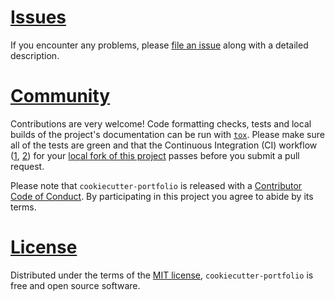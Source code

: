 # [Issues](#issues)

If you encounter any problems, please [file an issue](https://github.com/elsdes3/cookiecutter-portfolio/issues) along with a detailed description.

# [Community](#community)

Contributions are very welcome! Code formatting checks, tests and local builds of the project's documentation can be run with [`tox`](https://tox.readthedocs.org/en/latest/). Please make sure all of the tests are green and that the Continuous Integration (CI) workflow ([1](https://help.github.com/en/actions/building-and-testing-code-with-continuous-integration/setting-up-continuous-integration-using-github-actions), [2](https://help.github.com/en/actions/configuring-and-managing-workflows/configuring-a-workflow)) for your [local fork of this project](https://en.wikipedia.org/wiki/Fork_(software_development)) passes before you submit a pull request.

Please note that `cookiecutter-portfolio` is released with a [Contributor Code of Conduct](https://github.com/elsdes3/cookiecutter-portfolio/blob/master/CODE_OF_CONDUCT.md). By participating in this project you agree to abide by its terms.

# [License](#license)

Distributed under the terms of the [MIT license](http://opensource.org/licenses/MIT), `cookiecutter-portfolio` is free and open source software.
